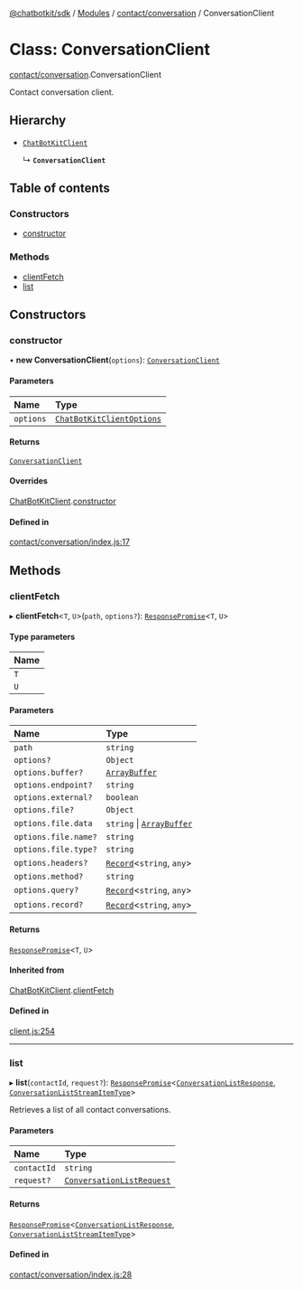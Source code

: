 [@chatbotkit/sdk](../README.md) / [Modules](../modules.md) / [contact/conversation](../modules/contact_conversation.md) / ConversationClient

# Class: ConversationClient

[contact/conversation](../modules/contact_conversation.md).ConversationClient

Contact conversation client.

## Hierarchy

- [`ChatBotKitClient`](client.ChatBotKitClient.md)

  ↳ **`ConversationClient`**

## Table of contents

### Constructors

- [constructor](contact_conversation.ConversationClient.md#constructor)

### Methods

- [clientFetch](contact_conversation.ConversationClient.md#clientfetch)
- [list](contact_conversation.ConversationClient.md#list)

## Constructors

### constructor

• **new ConversationClient**(`options`): [`ConversationClient`](contact_conversation.ConversationClient.md)

#### Parameters

| Name | Type |
| :------ | :------ |
| `options` | [`ChatBotKitClientOptions`](../interfaces/client.ChatBotKitClientOptions.md) |

#### Returns

[`ConversationClient`](contact_conversation.ConversationClient.md)

#### Overrides

[ChatBotKitClient](client.ChatBotKitClient.md).[constructor](client.ChatBotKitClient.md#constructor)

#### Defined in

[contact/conversation/index.js:17](https://github.com/chatbotkit/node-sdk/blob/main/packages/sdk/src/contact/conversation/index.js#L17)

## Methods

### clientFetch

▸ **clientFetch**\<`T`, `U`\>(`path`, `options?`): [`ResponsePromise`](client.ResponsePromise.md)\<`T`, `U`\>

#### Type parameters

| Name |
| :------ |
| `T` |
| `U` |

#### Parameters

| Name | Type |
| :------ | :------ |
| `path` | `string` |
| `options?` | `Object` |
| `options.buffer?` | [`ArrayBuffer`]( https://developer.mozilla.org/docs/Web/JavaScript/Reference/Global_Objects/ArrayBuffer ) |
| `options.endpoint?` | `string` |
| `options.external?` | `boolean` |
| `options.file?` | `Object` |
| `options.file.data` | `string` \| [`ArrayBuffer`]( https://developer.mozilla.org/docs/Web/JavaScript/Reference/Global_Objects/ArrayBuffer ) |
| `options.file.name?` | `string` |
| `options.file.type?` | `string` |
| `options.headers?` | [`Record`]( https://www.typescriptlang.org/docs/handbook/utility-types.html#recordkeys-type )\<`string`, `any`\> |
| `options.method?` | `string` |
| `options.query?` | [`Record`]( https://www.typescriptlang.org/docs/handbook/utility-types.html#recordkeys-type )\<`string`, `any`\> |
| `options.record?` | [`Record`]( https://www.typescriptlang.org/docs/handbook/utility-types.html#recordkeys-type )\<`string`, `any`\> |

#### Returns

[`ResponsePromise`](client.ResponsePromise.md)\<`T`, `U`\>

#### Inherited from

[ChatBotKitClient](client.ChatBotKitClient.md).[clientFetch](client.ChatBotKitClient.md#clientfetch)

#### Defined in

[client.js:254](https://github.com/chatbotkit/node-sdk/blob/main/packages/sdk/src/client.js#L254)

___

### list

▸ **list**(`contactId`, `request?`): [`ResponsePromise`](client.ResponsePromise.md)\<[`ConversationListResponse`](../modules/contact_conversation_v1.md#conversationlistresponse), [`ConversationListStreamItemType`](../modules/contact_conversation_v1.md#conversationliststreamitemtype)\>

Retrieves a list of all contact conversations.

#### Parameters

| Name | Type |
| :------ | :------ |
| `contactId` | `string` |
| `request?` | [`ConversationListRequest`](../modules/contact_conversation_v1.md#conversationlistrequest) |

#### Returns

[`ResponsePromise`](client.ResponsePromise.md)\<[`ConversationListResponse`](../modules/contact_conversation_v1.md#conversationlistresponse), [`ConversationListStreamItemType`](../modules/contact_conversation_v1.md#conversationliststreamitemtype)\>

#### Defined in

[contact/conversation/index.js:28](https://github.com/chatbotkit/node-sdk/blob/main/packages/sdk/src/contact/conversation/index.js#L28)

